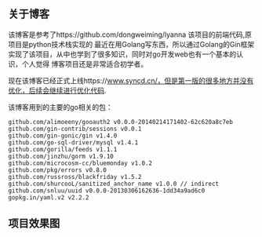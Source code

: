 ## 关于博客

该博客是参考了https://github.com/dongweiming/lyanna 该项目的前端代码,原项目是python技术栈实现的
最近在用Golang写东西，所以通过Golang的Gin框架实现了该项目，从中也学到了很多知识，同时对go开发web也有一个基本的认识，个人觉得
博客项目还是非常适合初学者。


现在该博客已经正式上线https://www.syncd.cn/，但是第一版的很多地方并没有优化，后续会继续进行优化代码.

该博客用到的主要的go相关的包：

	github.com/alimoeeny/gooauth2 v0.0.0-20140214171402-62c620a8c7eb
	github.com/gin-contrib/sessions v0.0.1
	github.com/gin-gonic/gin v1.4.0
	github.com/go-sql-driver/mysql v1.4.1
	github.com/gorilla/feeds v1.1.1
	github.com/jinzhu/gorm v1.9.10
	github.com/microcosm-cc/bluemonday v1.0.2
	github.com/pkg/errors v0.8.0
	github.com/russross/blackfriday v1.5.2
	github.com/shurcooL/sanitized_anchor_name v1.0.0 // indirect
	github.com/snluu/uuid v0.0.0-20130306162636-1dd34a9ad6c0
	gopkg.in/yaml.v2 v2.2.2
	
	
## 项目效果图









